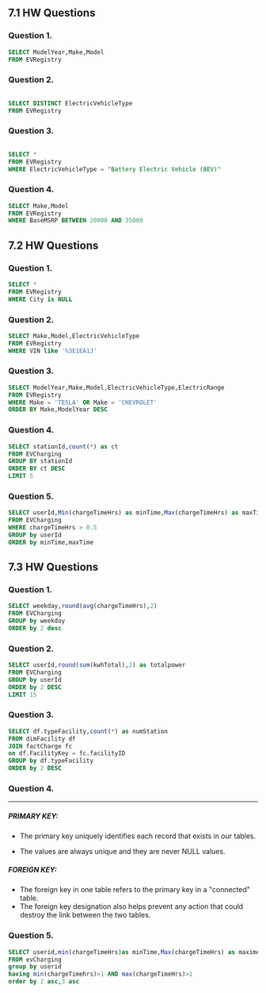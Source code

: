 
## 7.1 HW Questions

### Question 1. 
```SQL
SELECT ModelYear,Make,Model
FROM EVRegistry
```


### Question 2.
```SQL

SELECT DISTINCT ElectricVehicleType
FROM EVRegistry
```

### Question 3.
```SQL

SELECT *
FROM EVRegistry
WHERE ElectricVehicleType = "Battery Electric Vehicle (BEV)"
```

### Question 4.
```SQL
SELECT Make,Model
FROM EVRegistry
WHERE BaseMSRP BETWEEN 20000 AND 35000
```

## 7.2 HW Questions
### Question 1.
```SQL
SELECT * 
FROM EVRegistry
WHERE City is NULL
```

### Question 2.
```SQL
SELECT Make,Model,ElectricVehicleType
FROM EVRegistry
WHERE VIN like '%3E1EA1J'
```
### Question 3.
```SQL
SELECT ModelYear,Make,Model,ElectricVehicleType,ElectricRange
FROM EVRegistry
WHERE Make = 'TESLA' OR Make = 'CHEVROLET'
ORDER BY Make,ModelYear DESC
```
### Question 4.
```SQL
SELECT stationId,count(*) as ct
FROM EVCharging
GROUP BY stationId
ORDER BY ct DESC
LIMIT 5
```

### Question 5.
```SQL
SELECT userId,Min(chargeTimeHrs) as minTime,Max(chargeTimeHrs) as maxTime
FROM EVCharging
WHERE chargeTimeHrs > 0.5
GROUP by userId
ORDER by minTime,maxTime
```

## 7.3 HW Questions
### Question 1.
```SQL
SELECT weekday,round(avg(chargeTimeHrs),2)
FROM EVCharging
GROUP by weekday
ORDER by 2 desc
```
### Question 2.
```SQL
SELECT userId,round(sum(kwhTotal),2) as totalpower
FROM EVCharging
GROUP by userId
ORDER by 2 DESC
LIMIT 15
```

### Question 3.
```SQL 
SELECT df.typeFacility,count(*) as numStation
FROM dimFacility df
JOIN factCharge fc
on df.FacilityKey = fc.facilityID
GROUP by df.typeFacility
ORDER by 2 DESC
```

### Question 4.
--- 
##### PRIMARY KEY:

* The primary key uniquely identifies each record that exists in our tables.

* The values are always unique and they are never NULL values.
##### FOREIGN KEY:

* The foreign key in one table refers to the primary key in a "connected" table.
* The foreign key designation also helps prevent any action that could destroy the link between the two tables.
### Question 5.
```SQL
SELECT userid,min(chargeTimeHrs)as minTime,Max(chargeTimeHrs) as maxime
FROM evCharging
group by userid
having min(chargeTimehrs)>1 AND max(chargeTimeHrs)>1
order by 2 asc,3 asc 
```








